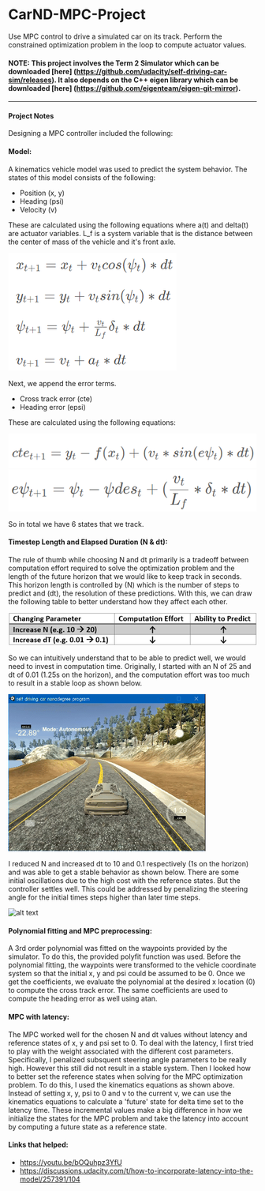 # CarND-MPC-Project
Use MPC control to drive a simulated car on its track. Perform the constrained optimization problem in the loop to compute actuator values.

#### NOTE: This project involves the Term 2 Simulator which can be downloaded [here] (https://github.com/udacity/self-driving-car-sim/releases). It also depends on the C++ eigen library which can be downloaded [here] (https://github.com/eigenteam/eigen-git-mirror).

[//]: # (Image References)

[image1]: ./readme_media/states1.png "Reference States - Kinematics"
[image2]: ./readme_media/states2.png "Reference States - CTE"
[image3]: ./readme_media/states3.png "Reference States - Heading Error"
[image4]: ./readme_media/NdtDiscussion.png "N-dt Table"
[image5]: ./readme_media/Ndt25_001.gif "N = 25, dt = 0.01"
[image6]: ./readme_media/Ndt10_01.gif "N = 10, dt = 0.1"
[image6]: ./readme_media/pidbetter.gif "Final Simulation with manually tuned parameters"

---

#### Project Notes
Designing a MPC controller included the following:

#### Model:
A kinematics vehicle model was used to predict the system behavior. The states of this model consists of the following:
* Position (x, y)
* Heading (psi)
* Velocity (v)

These are calculated using the following equations where a(t) and delta(t) are actuator variables. L_f is a system variable that is the distance between the center of mass of the vehicle and it's front axle. 

![alt text][image1]

Next, we append the error terms.
* Cross track error (cte)
* Heading error (epsi)

These are calculated using the following equations:

![alt text][image2]
![alt text][image3]

So in total we have 6 states that we track. 

#### Timestep Length and Elapsed Duration (N & dt):
The rule of thumb while choosing N and dt primarily is a tradeoff between computation effort required to solve the optimization problem and the length of the future horizon that we would like to keep track in seconds. This horizon length is controlled by (N) which is the number of steps to predict and (dt), the resolution of these predictions. With this, we can draw the following table to better understand how they affect each other.

![alt text][image4]

So we can intuitively understand that to be able to predict well, we would need to invest in computation time. Originally, I started with an N of 25 and dt of 0.01 (1.25s on the horizon), and the computation effort was too much to result in a stable loop as shown below.

![alt text][image5]

I reduced N and increased dt to 10 and 0.1 respectively (1s on the horizon) and was able to get a stable behavior as shown below. There are some initial oscillations due to the high cost with the reference states. But the controller settles well. This could be addressed by penalizing the steering angle for the initial times steps higher than later time steps. 

![alt text][image6]

#### Polynomial fitting and MPC preprocessing:
A 3rd order polynomial was fitted on the waypoints provided by the simulator. To do this, the provided polyfit function was used. Before the polynomial fitting, the waypoints were transformed to the vehicle coordinate system so that the initial x, y and psi could be assumed to be 0. Once we get the coefficients, we evaluate the polynomial at the desired x location (0) to compute the cross track error. The same coefficients are used to compute the heading error as well using atan.

#### MPC with latency:
The MPC worked well for the chosen N and dt values without latency and reference states of x, y and psi set to 0. To deal with the latency, I first tried to play with the weight associated with the different cost parameters. Specifically, I penalized subsquent steering angle parameters to be really high. However this still did not result in a stable system. Then I looked how to better set the reference states when solving for the MPC optimization problem. To do this, I used the kinematics equations as shown above. Instead of setting x, y, psi to 0 and v to the current v, we can use the kinematics equations to calculate a 'future' state for delta time set to the latency time. These incremental values make a big difference in how we initialize the states for the MPC problem and take the latency into account by computing a future state as a reference state.

#### Links that helped:
* https://youtu.be/bOQuhpz3YfU
* https://discussions.udacity.com/t/how-to-incorporate-latency-into-the-model/257391/104

